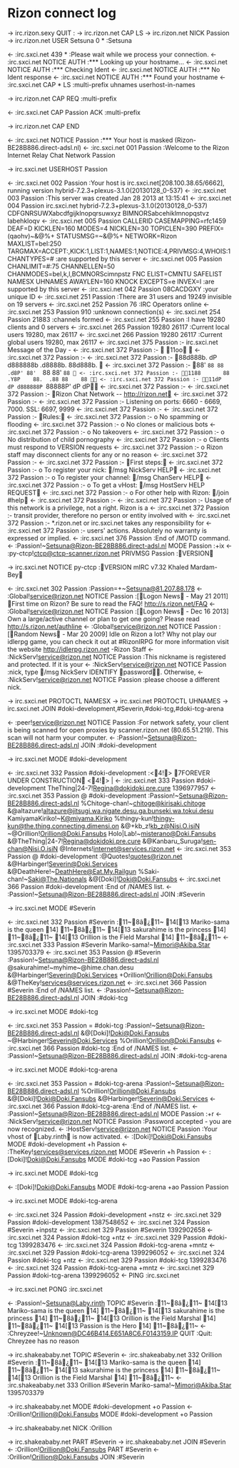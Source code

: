 Rizon connect log
=================

-> irc.rizon.sexy QUIT :
-> irc.rizon.net CAP LS
-> irc.rizon.net NICK Passion
-> irc.rizon.net USER Setsuna 0 * :Setsuna

<- :irc.sxci.net 439 * :Please wait while we process your connection.
<- :irc.sxci.net NOTICE AUTH :*** Looking up your hostname...
<- :irc.sxci.net NOTICE AUTH :*** Checking Ident
<- :irc.sxci.net NOTICE AUTH :*** No Ident response
<- :irc.sxci.net NOTICE AUTH :*** Found your hostname
<- :irc.sxci.net CAP * LS :multi-prefix uhnames userhost-in-names

-> irc.rizon.net CAP REQ :multi-prefix

<- :irc.sxci.net CAP Passion ACK :multi-prefix

-> irc.rizon.net CAP END

<- :irc.sxci.net NOTICE Passion :*** Your host is masked (Rizon-BE28B886.direct-adsl.nl)
<- :irc.sxci.net 001 Passion :Welcome to the Rizon Internet Relay Chat Network Passion

-> irc.sxci.net USERHOST Passion

<- :irc.sxci.net 002 Passion :Your host is irc.sxci.net[208.100.38.65/6662], running version hybrid-7.2.3+plexus-3.1.0(20130128_0-537)
<- :irc.sxci.net 003 Passion :This server was created Jan 28 2013 at 13:15:41
<- :irc.sxci.net 004 Passion irc.sxci.net hybrid-7.2.3+plexus-3.1.0(20130128_0-537) CDFGNRSUWXabcdfgijklnopqrsuwxyz BIMNORSabcehiklmnopqstvz Iabehkloqv
<- :irc.sxci.net 005 Passion CALLERID CASEMAPPING=rfc1459 DEAF=D KICKLEN=160 MODES=4 NICKLEN=30 TOPICLEN=390 PREFIX=(qaohv)~&@%+ STATUSMSG=~&@%+ NETWORK=Rizon MAXLIST=beI:250 TARGMAX=ACCEPT:,KICK:1,LIST:1,NAMES:1,NOTICE:4,PRIVMSG:4,WHOIS:1 CHANTYPES=# :are supported by this server
<- :irc.sxci.net 005 Passion CHANLIMIT=#:75 CHANNELLEN=50 CHANMODES=beI,k,l,BCMNORScimnpstz FNC ELIST=CMNTU SAFELIST NAMESX UHNAMES AWAYLEN=160 KNOCK EXCEPTS=e INVEX=I :are supported by this server
<- :irc.sxci.net 042 Passion 08CACDGXY :your unique ID
<- :irc.sxci.net 251 Passion :There are 31 users and 19249 invisible on 19 servers
<- :irc.sxci.net 252 Passion 76 :IRC Operators online
<- :irc.sxci.net 253 Passion 910 :unknown connection(s)
<- :irc.sxci.net 254 Passion 21883 :channels formed
<- :irc.sxci.net 255 Passion :I have 19280 clients and 0 servers
<- :irc.sxci.net 265 Passion 19280 26117 :Current local users 19280, max 26117
<- :irc.sxci.net 266 Passion 19280 26117 :Current global users 19280, max 26117
<- :irc.sxci.net 375 Passion :- irc.sxci.net Message of the Day - 
<- :irc.sxci.net 372 Passion :-          11oo                            
<- :irc.sxci.net 372 Passion :- 
<- :irc.sxci.net 372 Passion :- 88d888b. dP d888888b .d8888b. 88d888b. 
<- :irc.sxci.net 372 Passion :- 88'  `88 88    .d8P' 88'  `88 88'  `88 
<- :irc.sxci.net 372 Passion :- 1188       88  .Y8P    88.  .88 88    88 
<- :irc.sxci.net 372 Passion :- 11dP       dP d888888P `88888P' dP    dP
<- :irc.sxci.net 372 Passion :- 
<- :irc.sxci.net 372 Passion :- Rizon Chat Network -- http://rizon.net
<- :irc.sxci.net 372 Passion :- 
<- :irc.sxci.net 372 Passion :- Listening on ports: 6660 - 6669, 7000. SSL: 6697, 9999
<- :irc.sxci.net 372 Passion :- 
<- :irc.sxci.net 372 Passion :- Rules:
<- :irc.sxci.net 372 Passion :- o No spamming or flooding
<- :irc.sxci.net 372 Passion :- o No clones or malicious bots
<- :irc.sxci.net 372 Passion :- o No takeovers
<- :irc.sxci.net 372 Passion :- o No distribution of child pornography
<- :irc.sxci.net 372 Passion :- o Clients must respond to VERSION requests
<- :irc.sxci.net 372 Passion :- o Rizon staff may disconnect clients for any or no reason
<- :irc.sxci.net 372 Passion :- 
<- :irc.sxci.net 372 Passion :- First steps:
<- :irc.sxci.net 372 Passion :- o To register your nick: /msg NickServ HELP
<- :irc.sxci.net 372 Passion :- o To register your channel: /msg ChanServ HELP
<- :irc.sxci.net 372 Passion :- o To get a vHost: /msg HostServ HELP REQUEST
<- :irc.sxci.net 372 Passion :- o For other help with Rizon: /join #help
<- :irc.sxci.net 372 Passion :- 
<- :irc.sxci.net 372 Passion :- Usage of this network is a privilege, not a right. Rizon is a
<- :irc.sxci.net 372 Passion :- transit provider, therefore no person or entity involved with
<- :irc.sxci.net 372 Passion :- *.rizon.net or irc.sxci.net takes any responsibility for
<- :irc.sxci.net 372 Passion :- users' actions. Absolutely no warranty is expressed or implied.
<- :irc.sxci.net 376 Passion :End of /MOTD command.
<- :Passion!~Setsuna@Rizon-BE28B886.direct-adsl.nl MODE Passion :+ix
<- :py-ctcp!ctcp@ctcp-scanner.rizon.net PRIVMSG Passion :VERSION

-> irc.sxci.net NOTICE py-ctcp :VERSION mIRC v7.32 Khaled Mardam-Bey

<- :irc.sxci.net 302 Passion :Passion=+~Setsuna@81.207.88.178 
<- :Global!service@rizon.net NOTICE Passion :[Logon News - May 21 2011] First time on Rizon? Be sure to read the FAQ! http://s.rizon.net/FAQ
<- :Global!service@rizon.net NOTICE Passion :[Logon News - Dec 16 2013] Own a large/active channel or plan to get one going? Please read http://s.rizon.net/authline
<- :Global!service@rizon.net NOTICE Passion :[Random News - Mar 20 2009] Idle on Rizon a lot? Why not play our idlerpg game, you can check it out at #RizonIRPG for more information visit the website http://idlerpg.rizon.net -Rizon Staff
<- :NickServ!service@rizon.net NOTICE Passion :This nickname is registered and protected. If it is your
<- :NickServ!service@rizon.net NOTICE Passion :nick, type /msg NickServ IDENTIFY password. Otherwise,
<- :NickServ!service@rizon.net NOTICE Passion :please choose a different nick.

-> irc.sxci.net PROTOCTL NAMESX
-> irc.sxci.net PROTOCTL UHNAMES
-> irc.sxci.net JOIN #doki-development,#Severin,#doki-tcg,#doki-tcg-arena

<- :peer!service@rizon.net NOTICE Passion :For network safety, your client is being scanned for open proxies by scanner.rizon.net (80.65.51.219). This scan will not harm your computer.
<- :Passion!~Setsuna@Rizon-BE28B886.direct-adsl.nl JOIN :#doki-development

-> irc.sxci.net MODE #doki-development

<- :irc.sxci.net 332 Passion #doki-development :<4!> 7FOREVER UNDER CONSTRUCTION <4!> |
<- :irc.sxci.net 333 Passion #doki-development TheThing|24-7!Regina@dokidoki.pre.cure 1396977957
<- :irc.sxci.net 353 Passion @ #doki-development :Passion!~Setsuna@Rizon-BE28B886.direct-adsl.nl %Chitoge-chan!~chitoge@kirisaki.chitoge &@altazure!altazure@jitsugi.wa.nigate.desu.ga.bunseki.wa.tokui.desu KamiyamaKiriko!~K@miyama.Kiriko %thingy-kun!thingy-kun@the.thing.connecting.dimensi.on &@+kb_z!kb_z@Nisi.O.isiN ~@Orillion!Orillion@Doki.Fansubs Holo|Lab!~misterano@Doki.Fansubs &@TheThing|24-7!Regina@dokidoki.pre.cure &@Kanbaru_Suruga!sen-chan@Nisi.O.isiN @Internets!internet@services.rizon.net
<- :irc.sxci.net 353 Passion @ #doki-development :@Quotes!quotes@rizon.net &@Harbinger!Severin@Doki.Services &@DeathHere!~DeathHere@Eat.My.Railgun %Saki-chan!~Saki@The.Nationals &@[Doki]!Doki@Doki.Fansubs
<- :irc.sxci.net 366 Passion #doki-development :End of /NAMES list.
<- :Passion!~Setsuna@Rizon-BE28B886.direct-adsl.nl JOIN :#Severin

-> irc.sxci.net MODE #Severin

<- :irc.sxci.net 332 Passion #Severin :11~8â¿11~ 14[13 Mariko-sama is the queen 14] 11~8â¿11~ 14[13 sakurahime is the princess 14] 11~8â¿11~ 14[13 Orillion is the Field Marshal 14] 11~8â¿11~
<- :irc.sxci.net 333 Passion #Severin Mariko-sama!~Mimori@Akiba.Star 1395703379
<- :irc.sxci.net 353 Passion @ #Severin :Passion!~Setsuna@Rizon-BE28B886.direct-adsl.nl @sakurahime!~myhime~@hime.chan.desu &@Harbinger!Severin@Doki.Services +Orillion!Orillion@Doki.Fansubs &@TheKey!services@services.rizon.net
<- :irc.sxci.net 366 Passion #Severin :End of /NAMES list.
<- :Passion!~Setsuna@Rizon-BE28B886.direct-adsl.nl JOIN :#doki-tcg

-> irc.sxci.net MODE #doki-tcg

<- :irc.sxci.net 353 Passion = #doki-tcg :Passion!~Setsuna@Rizon-BE28B886.direct-adsl.nl &@[Doki]!Doki@Doki.Fansubs ~@Harbinger!Severin@Doki.Services %Orillion!Orillion@Doki.Fansubs
<- :irc.sxci.net 366 Passion #doki-tcg :End of /NAMES list.
<- :Passion!~Setsuna@Rizon-BE28B886.direct-adsl.nl JOIN :#doki-tcg-arena

-> irc.sxci.net MODE #doki-tcg-arena

<- :irc.sxci.net 353 Passion = #doki-tcg-arena :Passion!~Setsuna@Rizon-BE28B886.direct-adsl.nl %Orillion!Orillion@Doki.Fansubs &@[Doki]!Doki@Doki.Fansubs &@Harbinger!Severin@Doki.Services
<- :irc.sxci.net 366 Passion #doki-tcg-arena :End of /NAMES list.
<- :Passion!~Setsuna@Rizon-BE28B886.direct-adsl.nl MODE Passion :+r
<- :NickServ!service@rizon.net NOTICE Passion :Password accepted - you are now recognized.
<- :HostServ!service@rizon.net NOTICE Passion :Your vhost of Laby.rinth is now activated.
<- :[Doki]!Doki@Doki.Fansubs MODE #doki-development +h Passion
<- :TheKey!services@services.rizon.net MODE #Severin +h Passion
<- :[Doki]!Doki@Doki.Fansubs MODE #doki-tcg +ao Passion Passion

-> irc.sxci.net MODE #doki-tcg

<- :[Doki]!Doki@Doki.Fansubs MODE #doki-tcg-arena +ao Passion Passion

-> irc.sxci.net MODE #doki-tcg-arena

<- :irc.sxci.net 324 Passion #doki-development +nstz 
<- :irc.sxci.net 329 Passion #doki-development 1387548652
<- :irc.sxci.net 324 Passion #Severin +inpstz 
<- :irc.sxci.net 329 Passion #Severin 1392902658
<- :irc.sxci.net 324 Passion #doki-tcg +ntz 
<- :irc.sxci.net 329 Passion #doki-tcg 1399283476
<- :irc.sxci.net 324 Passion #doki-tcg-arena +mntz 
<- :irc.sxci.net 329 Passion #doki-tcg-arena 1399296052
<- :irc.sxci.net 324 Passion #doki-tcg +ntz 
<- :irc.sxci.net 329 Passion #doki-tcg 1399283476
<- :irc.sxci.net 324 Passion #doki-tcg-arena +mntz 
<- :irc.sxci.net 329 Passion #doki-tcg-arena 1399296052
<- PING :irc.sxci.net

-> irc.sxci.net PONG :irc.sxci.net

<- :Passion!~Setsuna@Laby.rinth TOPIC #Severin :11~8â¿11~ 14[13 Mariko-sama is the queen 14] 11~8â¿11~ 14[13 sakurahime is the princess 14] 11~8â¿11~ 14[13 Orillion is the Field Marshal 14] 11~8â¿11~ 14[13 Passion is the Hero 14] 11~8â¿11~
<- :Chreyzee!~Unknown@DC46B414.E651A8C6.F0143159.IP QUIT :Quit: Chreyzee has no reason

-> irc.shakeababy.net TOPIC #Severin
<- :irc.shakeababy.net 332 Orillion #Severin :11~8â¿11~ 14[13 Mariko-sama is the queen 14] 11~8â¿11~ 14[13 sakurahime is the princess 14] 11~8â¿11~ 14[13 Orillion is the Field Marshal 14] 11~8â¿11~
<- :irc.shakeababy.net 333 Orillion #Severin Mariko-sama!~Mimori@Akiba.Star 1395703379

-> irc.shakeababy.net MODE #doki-development +o Passion
<- :Orillion!Orillion@Doki.Fansubs MODE #doki-development +o Passion

-> irc.shakeababy.net NICK :Orillion

-> irc.shakeababy.net PART #Severin
-> irc.shakeababy.net JOIN #Severin
<- :Orillion!Orillion@Doki.Fansubs PART #Severin
<- :Orillion!Orillion@Doki.Fansubs JOIN :#Severin
